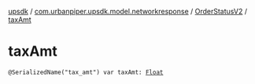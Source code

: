 [upsdk](../../index.md) / [com.urbanpiper.upsdk.model.networkresponse](../index.md) / [OrderStatusV2](index.md) / [taxAmt](./tax-amt.md)

# taxAmt

`@SerializedName("tax_amt") var taxAmt: `[`Float`](https://kotlinlang.org/api/latest/jvm/stdlib/kotlin/-float/index.html)